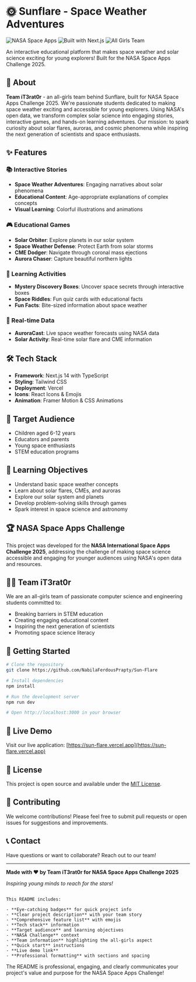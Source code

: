 # 🌞 Sunflare - Space Weather Adventures

![NASA Space Apps](https://img.shields.io/badge/NASA-Space%20Apps%202025-blue)
![Built with Next.js](https://img.shields.io/badge/Built%20with-Next.js-black)
![All Girls Team](https://img.shields.io/badge/Team-All%20Girls%20Team-pink)

An interactive educational platform that makes space weather and solar science exciting for young explorers! Built for the NASA Space Apps Challenge 2025.

## 🚀 About

**Team iT3rat0r** - an all-girls team behind Sunflare, built for NASA Space Apps Challenge 2025. We're passionate students dedicated to making space weather exciting and accessible for young explorers. Using NASA's open data, we transform complex solar science into engaging stories, interactive games, and hands-on learning adventures. Our mission: to spark curiosity about solar flares, auroras, and cosmic phenomena while inspiring the next generation of scientists and space enthusiasts.

## ✨ Features

### 📚 Interactive Stories

- **Space Weather Adventures**: Engaging narratives about solar phenomena
- **Educational Content**: Age-appropriate explanations of complex concepts
- **Visual Learning**: Colorful illustrations and animations

### 🎮 Educational Games

- **Solar Orbiter**: Explore planets in our solar system
- **Space Weather Defense**: Protect Earth from solar storms
- **CME Dodger**: Navigate through coronal mass ejections
- **Aurora Chaser**: Capture beautiful northern lights

### 🎯 Learning Activities

- **Mystery Discovery Boxes**: Uncover space secrets through interactive boxes
- **Space Riddles**: Fun quiz cards with educational facts
- **Fun Facts**: Bite-sized information about space weather

### 🌌 Real-time Data

- **AuroraCast**: Live space weather forecasts using NASA data
- **Solar Activity**: Real-time solar flare and CME information

## 🛠️ Tech Stack

- **Framework**: Next.js 14 with TypeScript
- **Styling**: Tailwind CSS
- **Deployment**: Vercel
- **Icons**: React Icons & Emojis
- **Animation**: Framer Motion & CSS Animations

## 🎯 Target Audience

- Children aged 6-12 years
- Educators and parents
- Young space enthusiasts
- STEM education programs

## 🌟 Learning Objectives

- Understand basic space weather concepts
- Learn about solar flares, CMEs, and auroras
- Explore our solar system and planets
- Develop problem-solving skills through games
- Spark interest in space science and astronomy

## 🏆 NASA Space Apps Challenge

This project was developed for the **NASA International Space Apps Challenge 2025**, addressing the challenge of making space science accessible and engaging for younger audiences using NASA's open data and resources.

## 👩‍💻 Team iT3rat0r

We are an all-girls team of passionate computer science and engineering students committed to:

- Breaking barriers in STEM education
- Creating engaging educational content
- Inspiring the next generation of scientists
- Promoting space science literacy

## 🚀 Getting Started

```bash
# Clone the repository
git clone https://github.com/NabilaFerdousPrapty/Sun-Flare

# Install dependencies
npm install

# Run the development server
npm run dev

# Open http://localhost:3000 in your browser
```

## 📱 Live Demo

Visit our live application: [https://sun-flare.vercel.app](https://sun-flare.vercel.app)

## 📄 License

This project is open source and available under the [MIT License](LICENSE).

## 🤝 Contributing

We welcome contributions! Please feel free to submit pull requests or open issues for suggestions and improvements.

## 📞 Contact

Have questions or want to collaborate? Reach out to our team!

---

**Made with ❤️ by Team iT3rat0r for NASA Space Apps Challenge 2025**

_Inspiring young minds to reach for the stars!_

```

This README includes:

- **Eye-catching badges** for quick project info
- **Clear project description** with your team story
- **Comprehensive feature list** with emojis
- **Tech stack** information
- **Target audience** and learning objectives
- **NASA Challenge** context
- **Team information** highlighting the all-girls aspect
- **Quick start** instructions
- **Live demo link**
- **Professional formatting** with sections and spacing
```

The README is professional, engaging, and clearly communicates your project's value and purpose for the NASA Space Apps Challenge!
